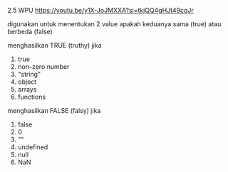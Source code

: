 2.5 WPU https://youtu.be/y1X-JoJMXXA?si=tkjQQ4gHJt49cqJr

digunakan untuk menentukan 2 value apakah keduanya sama (true) atau berbeda (false)

menghasilkan TRUE (truthy) jika
1. true
2. non-zero number
3. "string"
4. object
5. arrays
6. functions

menghasilkan FALSE (falsy) jika
1. false
2. 0
3. ""
4. undefined
5. null
6. NaN